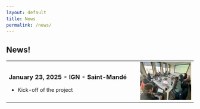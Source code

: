 ```yaml
---
layout: default
title: News
permalink: /news/
---
```


<h2> News!</h2>

<table width="60%">
    	<tr>
    	<td>
		<h3>January 23, 2025 - IGN - Saint-Mandé</h3>
		<ul>
			<li>Kick-off of the project </li>
		</ul>
	</td>
	<td width="30%"><img src="/images/photo_kickoff-23jan25.jpg" width="100%" alt="Photo kick-off"></td>
  </tr>
<table>

